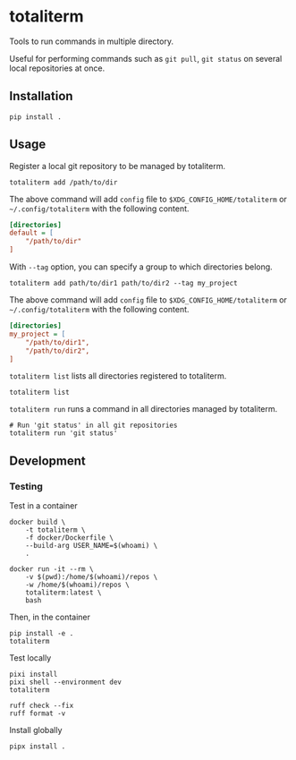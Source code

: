 # totaliterm

Tools to run commands in multiple directory.

Useful for performing commands such as `git pull`, `git status` on several
local repositories at once.

## Installation

```console
pip install .
```

## Usage

Register a local git repository to be managed by totaliterm.

```console
totaliterm add /path/to/dir
```

The above command will add `config` file to `$XDG_CONFIG_HOME/totaliterm` or
`~/.config/totaliterm` with the following content.

```ini
[directories]
default = [
    "/path/to/dir"
]
```

With `--tag` option, you can specify a group to which directories belong.

```console
totaliterm add path/to/dir1 path/to/dir2 --tag my_project
```

The above command will add `config` file to `$XDG_CONFIG_HOME/totaliterm` or
`~/.config/totaliterm` with the following content.

```ini
[directories]
my_project = [
    "/path/to/dir1",
    "/path/to/dir2",
]
```

`totaliterm list` lists all directories registered to totaliterm.

```console
totaliterm list
```

`totaliterm run` runs a command in all directories managed by totaliterm.

```console
# Run 'git status' in all git repositories
totaliterm run 'git status'
```

## Development

### Testing

Test in a container

```console
docker build \
    -t totaliterm \
    -f docker/Dockerfile \
    --build-arg USER_NAME=$(whoami) \
    .

docker run -it --rm \
    -v $(pwd):/home/$(whoami)/repos \
    -w /home/$(whoami)/repos \
    totaliterm:latest \
    bash
```

Then, in the container

```console
pip install -e .
totaliterm
```

Test locally

```console
pixi install
pixi shell --environment dev
totaliterm
```

```console
ruff check --fix
ruff format -v
```

Install globally

```console
pipx install .
```
